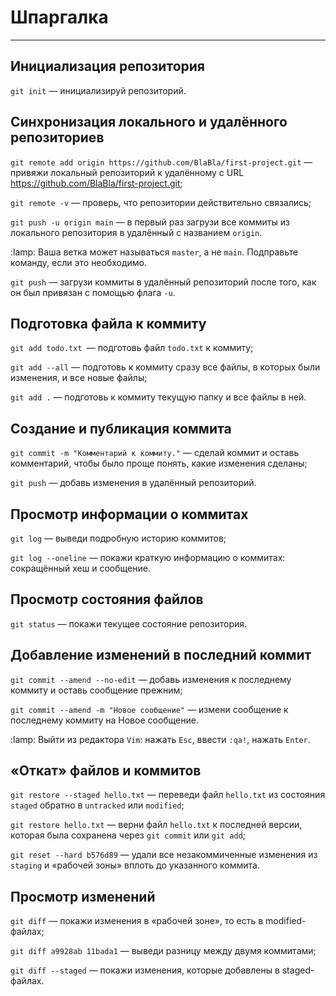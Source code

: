 # Шпаргалка

---

## Инициализация репозитория

`git init` — инициализируй репозиторий.

## Синхронизация локального и удалённого репозиториев

`git remote add origin https://github.com/BlaBla/first-project.git`  — привяжи локальный репозиторий к удалённому с URL https://github.com/BlaBla/first-project.git;

`git remote -v` — проверь, что репозитории действительно связались;

`git push -u origin main` — в первый раз загрузи все коммиты из локального репозитория в удалённый с названием `origin`.

:lamp: Ваша ветка может называться `master`, а не `main`. Подправьте команду, если это необходимо.

`git push` — загрузи коммиты в удалённый репозиторий после того, как он был привязан с помощью флага `-u`.

## Подготовка файла к коммиту

`git add todo.txt `— подготовь файл `todo.txt` к коммиту;

`git add --all` — подготовь к коммиту сразу все файлы, в которых были изменения, и все новые файлы;

`git add .` — подготовь к коммиту текущую папку и все файлы в ней.

## Создание и публикация коммита

`git commit -m "Комментарий к коммиту."` — сделай коммит и оставь комментарий, чтобы было проще понять, какие изменения сделаны;

`git push` — добавь изменения в удалённый репозиторий.

## Просмотр информации о коммитах

`git log` — выведи подробную историю коммитов;

`git log --oneline` — покажи краткую информацию о коммитах: сокращённый хеш и сообщение.

## Просмотр состояния файлов

`git status` — покажи текущее состояние репозитория.

## Добавление изменений в последний коммит

`git commit --amend --no-edit` — добавь изменения к последнему коммиту и оставь сообщение прежним;

`git commit --amend -m "Новое сообщение"` — измени сообщение к последнему коммиту на Новое сообщение.

:lamp: Выйти из редактора `Vim`: нажать `Esc`, ввести `:qa!`, нажать `Enter`.

## «Откат» файлов и коммитов

`git restore --staged hello.txt` — переведи файл `hello.txt` из состояния `staged` обратно в `untracked` или `modified`;

`git restore hello.txt` — верни файл `hello.txt` к последней версии, которая была сохранена через `git commit` или `git add`;

`git reset --hard b576d89` — удали все незакоммиченные изменения из `staging` и «рабочей зоны» вплоть до указанного коммита.

## Просмотр изменений

`git diff` — покажи изменения в «рабочей зоне», то есть в modified-файлах;

`git diff a9928ab 11bada1` — выведи разницу между двумя коммитами;

`git diff --staged` — покажи изменения, которые добавлены в staged-файлах.
